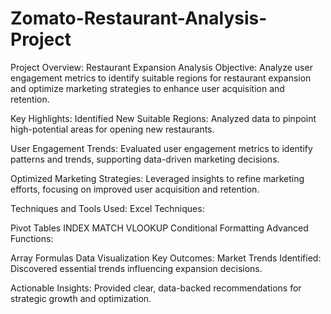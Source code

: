 # Zomato-Restaurant-Analysis-Project


Project Overview: Restaurant Expansion Analysis
Objective:
Analyze user engagement metrics to identify suitable regions for restaurant expansion and optimize marketing strategies to enhance user acquisition and retention.

Key Highlights:
Identified New Suitable Regions:
Analyzed data to pinpoint high-potential areas for opening new restaurants.

User Engagement Trends:
Evaluated user engagement metrics to identify patterns and trends, supporting data-driven marketing decisions.

Optimized Marketing Strategies:
Leveraged insights to refine marketing efforts, focusing on improved user acquisition and retention.

Techniques and Tools Used:
Excel Techniques:

Pivot Tables
INDEX MATCH
VLOOKUP
Conditional Formatting
Advanced Functions:

Array Formulas
Data Visualization
Key Outcomes:
Market Trends Identified:
Discovered essential trends influencing expansion decisions.

Actionable Insights:
Provided clear, data-backed recommendations for strategic growth and optimization.

